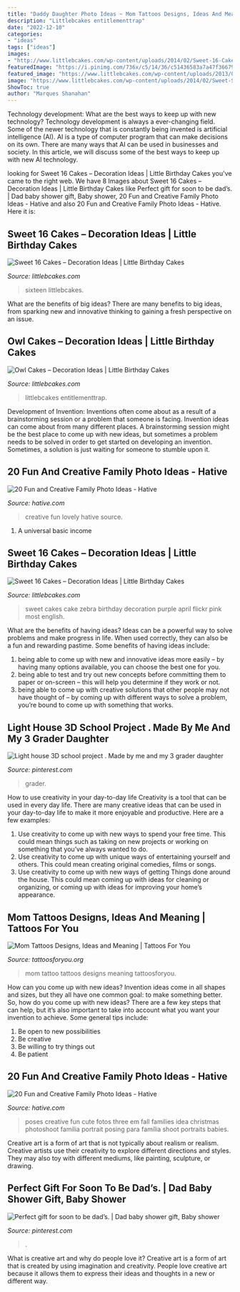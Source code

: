 ```yaml
---
title: "Daddy Daughter Photo Ideas ~ Mom Tattoos Designs, Ideas And Meaning"
description: "Littlebcakes entitlementtrap"
date: "2022-12-10"
categories:
- "ideas"
tags: ["ideas"]
images:
- "http://www.littlebcakes.com/wp-content/uploads/2014/02/Sweet-16-Cake-Ideas.jpg"
featuredImage: "https://i.pinimg.com/736x/c5/14/36/c51436583a7a47f366798625e0a7a126.jpg"
featured_image: "https://www.littlebcakes.com/wp-content/uploads/2013/08/Owl-Birthday-Cake-Ideas.jpg"
image: "https://www.littlebcakes.com/wp-content/uploads/2014/02/Sweet-Sixteen-Cake-Ideas.jpg"
ShowToc: true
author: "Marques Shanahan"
---
```



Technology development: What are the best ways to keep up with new technology?
Technology development is always a ever-changing field. Some of the newer technology that is constantly being invented is artificial intelligence (AI). AI is a type of computer program that can make decisions on its own. There are many ways that AI can be used in businesses and society. In this article, we will discuss some of the best ways to keep up with new AI technology.

	

		
looking for Sweet 16 Cakes – Decoration Ideas | Little Birthday Cakes you've came to the right web. We have 8 Images about Sweet 16 Cakes – Decoration Ideas | Little Birthday Cakes like Perfect gift for soon to be dad’s. | Dad baby shower gift, Baby shower, 20 Fun and Creative Family Photo Ideas - Hative and also 20 Fun and Creative Family Photo Ideas - Hative. Here it is:
		
    
## Sweet 16 Cakes – Decoration Ideas | Little Birthday Cakes

<img loading=lazy src="https://www.littlebcakes.com/wp-content/uploads/2014/02/Sweet-Sixteen-Cake-Ideas.jpg" onerror="this.onerror=null;this.src='https://tse4.mm.bing.net/th?id=OIP.fGlxGuFMAJgNDJLE4mPsagHaLq&amp;pid=15.1';" alt="Sweet 16 Cakes – Decoration Ideas | Little Birthday Cakes">

_Source: littlebcakes.com_

>sixteen littlebcakes. 

	

What are the benefits of big ideas?
There are many benefits to big ideas, from sparking new and innovative thinking to gaining a fresh perspective on an issue.

    
## Owl Cakes – Decoration Ideas | Little Birthday Cakes

<img loading=lazy src="https://www.littlebcakes.com/wp-content/uploads/2013/08/Owl-Birthday-Cake-Ideas.jpg" onerror="this.onerror=null;this.src='https://tse4.mm.bing.net/th?id=OIP.xz3m0Ly-0sx_4Y3ufCaAPQHaKd&amp;pid=15.1';" alt="Owl Cakes – Decoration Ideas | Little Birthday Cakes">

_Source: littlebcakes.com_

>littlebcakes entitlementtrap. 

	

Development of Invention: Inventions often come about as a result of a brainstorming session or a problem that someone is facing.
Invention ideas can come about from many different places. A brainstorming session might be the best place to come up with new ideas, but sometimes a problem needs to be solved in order to get started on developing an invention. Sometimes, a solution is just waiting for someone to stumble upon it.

    
## 20 Fun And Creative Family Photo Ideas - Hative

<img loading=lazy src="https://hative.com/wp-content/uploads/2014/11/family-photo-ideas/13-fun-creative-family-photo-ideas.jpg" onerror="this.onerror=null;this.src='https://tse1.mm.bing.net/th?id=OIP.4H98dn3ZyKcfbeUCEfVA9wHaLM&amp;pid=15.1';" alt="20 Fun and Creative Family Photo Ideas - Hative">

_Source: hative.com_

>creative fun lovely hative source. 

	

1. A universal basic income

    
## Sweet 16 Cakes – Decoration Ideas | Little Birthday Cakes

<img loading=lazy src="http://www.littlebcakes.com/wp-content/uploads/2014/02/Sweet-16-Cake-Ideas.jpg" onerror="this.onerror=null;this.src='https://tse2.mm.bing.net/th?id=OIP.YbbNUffOmahYdG1P8W8xIAHaLJ&amp;pid=15.1';" alt="Sweet 16 Cakes – Decoration Ideas | Little Birthday Cakes">

_Source: littlebcakes.com_

>sweet cakes cake zebra birthday decoration purple april flickr pink most english. 

	

What are the benefits of having ideas?
Ideas can be a powerful way to solve problems and make progress in life. When used correctly, they can also be a fun and rewarding pastime. Some benefits of having ideas include: 
1) being able to come up with new and innovative ideas more easily – by having many options available, you can choose the best one for you. 
2) being able to test and try out new concepts before committing them to paper or on-screen – this will help you determine if they work or not. 
3) being able to come up with creative solutions that other people may not have thought of – by coming up with different ways to solve a problem, you’re bound to come up with something that works.

    
## Light House 3D School Project . Made By Me And My 3 Grader Daughter

<img loading=lazy src="https://i.pinimg.com/736x/c5/14/36/c51436583a7a47f366798625e0a7a126.jpg" onerror="this.onerror=null;this.src='https://tse2.mm.bing.net/th?id=OIP.bQNJPM6VzHUw4QduNgWsVwHaNL&amp;pid=15.1';" alt="Light house 3D school project . Made by me and my 3 grader daughter">

_Source: pinterest.com_

>grader. 

	

How to use creativity in your day-to-day life
Creativity is a tool that can be used in every day life. There are many creative ideas that can be used in your day-to-day life to make it more enjoyable and productive. Here are a few examples: 
1. Use creativity to come up with new ways to spend your free time. This could mean things such as taking on new projects or working on something that you’ve always wanted to do. 
2. Use creativity to come up with unique ways of entertaining yourself and others. This could mean creating original comedies, films or songs. 
3. Use creativity to come up with new ways of getting Things done around the house. This could mean coming up with ideas for cleaning or organizing, or coming up with ideas for improving your home’s appearance.

    
## Mom Tattoos Designs, Ideas And Meaning | Tattoos For You

<img loading=lazy src="http://www.tattoosforyou.org/wp-content/uploads/2013/10/Tattoo-Mom-604x1024.jpg" onerror="this.onerror=null;this.src='https://tse3.mm.bing.net/th?id=OIP.X-01ICbOJTeCsrXa2BzL2AHaMj&amp;pid=15.1';" alt="Mom Tattoos Designs, Ideas and Meaning | Tattoos For You">

_Source: tattoosforyou.org_

>mom tattoo tattoos designs meaning tattoosforyou. 

	

How can you come up with new ideas?
Invention ideas come in all shapes and sizes, but they all have one common goal: to make something better. So, how do you come up with new ideas? There are a few key steps that can help, but it’s also important to take into account what you want your invention to achieve. Some general tips include: 
1. Be open to new possibilities 
2. Be creative 
3. Be willing to try things out 
4. Be patient 

    
## 20 Fun And Creative Family Photo Ideas - Hative

<img loading=lazy src="https://hative.com/wp-content/uploads/2014/11/family-photo-ideas/2-fun-creative-family-photo-ideas.jpg" onerror="this.onerror=null;this.src='https://tse2.mm.bing.net/th?id=OIP.b1wpTkicjM7rPHsDfKCLfAHaLH&amp;pid=15.1';" alt="20 Fun and Creative Family Photo Ideas - Hative">

_Source: hative.com_

>poses creative fun cute fotos three em fall families idea christmas photoshoot familia portrait posing para família shoot portraits babies. 

	

Creative art is a form of art that is not typically about realism or realism. Creative artists use their creativity to explore different directions and styles. They may also toy with different mediums, like painting, sculpture, or drawing.

    
## Perfect Gift For Soon To Be Dad’s. | Dad Baby Shower Gift, Baby Shower

<img loading=lazy src="https://i.pinimg.com/736x/4f/b2/01/4fb20147e31a4a64269095a6f619673a.jpg" onerror="this.onerror=null;this.src='https://tse2.mm.bing.net/th?id=OIP.VYrNWjnfe2zuAA41BmbCOQHaJ3&amp;pid=15.1';" alt="Perfect gift for soon to be dad’s. | Dad baby shower gift, Baby shower">

_Source: pinterest.com_

>. 

	

What is creative art and why do people love it?
Creative art is a form of art that is created by using imagination and creativity. People love creative art because it allows them to express their ideas and thoughts in a new or different way.

